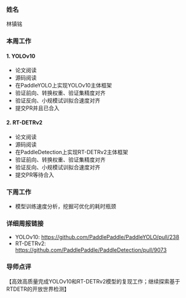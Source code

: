 ### 姓名

林镇铭

### 本周工作

#### 1. YOLOv10

- 论文阅读
- 源码阅读
- 在PaddleYOLO上实现YOLOv10主体框架
- 验证前向、转换权重、验证集精度对齐
- 验证反向、小规模试训拟合速度对齐
- 提交PR并且已合入

#### 2. RT-DETRv2

- 论文阅读
- 源码阅读
- 在PaddleDetection上实现RT-DETRv2主体框架
- 验证前向、转换权重、验证集精度对齐
- 验证反向、小规模试训拟合速度对齐
- 提交PR等待合入

### 下周工作

- 模型训练速度分析，挖掘可优化的耗时瓶颈

### 详细周报链接

- YOLOv10: https://github.com/PaddlePaddle/PaddleYOLO/pull/238
- RT-DETRv2: https://github.com/PaddlePaddle/PaddleDetection/pull/9073

### 导师点评
【高效高质量完成YOLOv10和RT-DETRv2模型的复现工作；继续探索基于RTDETR的开放世界检测】